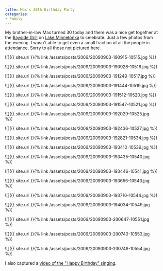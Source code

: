 ```yaml
---
title: Max's 30th Birthday Party
categories:
- Family
---
```


My brother-in-law Max turned 30 today and there was a nice get together at the [Bayside Grill](http://www.bayviewevent.com/grille.html) on [Lake Minnetonka](http://www.lakeminnetonka.com/) to celebrate. Just a few photos from the evening. I wasn't able to get even a small fraction of all the people in attendance. Sorry to all those not pictured here.
<!-- more -->

![]({{ site.url }}{% link /assets/posts/2009/20090903-190915-10515.jpg %})

![]({{ site.url }}{% link /assets/posts/2009/20090903-190928-10516.jpg %})

![]({{ site.url }}{% link /assets/posts/2009/20090903-191249-10517.jpg %})

![]({{ site.url }}{% link /assets/posts/2009/20090903-191444-10519.jpg %})

![]({{ site.url }}{% link /assets/posts/2009/20090903-191512-10520.jpg %})

![]({{ site.url }}{% link /assets/posts/2009/20090903-191547-10521.jpg %})

![]({{ site.url }}{% link /assets/posts/2009/20090903-192029-10525.jpg %})

![]({{ site.url }}{% link /assets/posts/2009/20090903-192436-10527.jpg %})

![]({{ site.url }}{% link /assets/posts/2009/20090903-192821-10534.jpg %})

![]({{ site.url }}{% link /assets/posts/2009/20090903-193410-10539.jpg %})

![]({{ site.url }}{% link /assets/posts/2009/20090903-193435-10540.jpg %})

![]({{ site.url }}{% link /assets/posts/2009/20090903-193446-10541.jpg %})

![]({{ site.url }}{% link /assets/posts/2009/20090903-193656-10543.jpg %})

![]({{ site.url }}{% link /assets/posts/2009/20090903-193716-10544.jpg %})

![]({{ site.url }}{% link /assets/posts/2009/20090903-194034-10549.jpg %})

![]({{ site.url }}{% link /assets/posts/2009/20090903-200647-10551.jpg %})

![]({{ site.url }}{% link /assets/posts/2009/20090903-200743-10553.jpg %})

![]({{ site.url }}{% link /assets/posts/2009/20090903-200749-10554.jpg %})

I also captured a [video of the "Happy Birthday" singing](http://vimeo.com/6425873).

